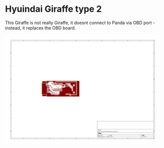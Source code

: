 # Hyuindai Giraffe type 2


This Giraffe is not really Giraffe, it doesnt connect to Panda via OBD port - instead, it replaces the OBD board.


![svg of copper](https://raw.githubusercontent.com/darvin/neo/master/giraffe/hyundai_type2/HyindaiGiraffePCB-F.Cu.svg)
